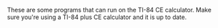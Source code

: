 These are some programs that can run on the TI-84 CE calculator.
Make sure you're using a TI-84 plus CE calculator and it is up to date.
